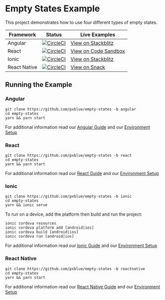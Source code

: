 # Empty States Example
This project demonstrates how to use four different types of empty states.

| Framework           | Status       | Live Examples  |
| ---------------- |--------------|------------------|
| Angular | [![CircleCI](https://circleci.com/gh/pxblue/empty-states/tree/angular.svg?style=shield)](https://circleci.com/gh/pxblue/empty-states/tree/angular) | [View on Stackblitz](https://stackblitz.com/github/pxblue/empty-states/tree/angular)
| React | [![CircleCI](https://circleci.com/gh/pxblue/empty-states/tree/react.svg?style=shield)](https://circleci.com/gh/pxblue/empty-states/tree/react) | [View on Code Sandbox](https://codesandbox.io/s/github/pxblue/empty-states/tree/react)
| Ionic | [![CircleCI](https://circleci.com/gh/pxblue/empty-states/tree/ionic.svg?style=shield)](https://circleci.com/gh/pxblue/empty-states/tree/ionic) | [View on Stackblitz](https://stackblitz.com/github/pxblue/empty-states/tree/ionic)
| React Native | [![CircleCI](https://circleci.com/gh/pxblue/empty-states/tree/reactnative.svg?style=shield)](https://circleci.com/gh/pxblue/empty-states/tree/reactnative) | [View on Snack](https://snack.expo.io/@git/github.com/pxblue/empty-states@reactnative?preview=true&platform=ios)

## Running the Example
### Angular
```
git clone https://github.com/pxblue/empty-states -b angular
cd empty-states
yarn && yarn start
```
For additional information read our [Angular Guide](https://pxblue.github.io/development/frameworks-web/angular) and our [Environment Setup](https://pxblue.github.io/development/environment)

### React
```
git clone https://github.com/pxblue/empty-states -b react
cd empty-states
yarn && yarn start
```
For additional information read our [React Guide](https://pxblue.github.io/development/frameworks-web/react) and our [Environment Setup](https://pxblue.github.io/development/environment)

### Ionic
```
git clone https://github.com/pxblue/empty-states -b ionic
cd empty-states
yarn && ionic serve
```
To run on a device, add the platform then build and run the project:
```
ionic cordova resources
ionic cordova platform add [android|ios]
ionic cordova build [android|ios]
ionic cordova run [android|ios]
```
For additional information read our [Ionic Guide](https://pxblue.github.io/development/frameworks-mobile/ionic) and our [Environment Setup](https://pxblue.github.io/development/environment)

### React Native

```
git clone https://github.com/pxblue/empty-states -b reactnative
cd empty-states
yarn && yarn start
```
For additional information read our [React Native Guide](https://pxblue.github.io/development/frameworks-mobile/react-native) and our [Environment Setup](https://pxblue.github.io/development/environment)
